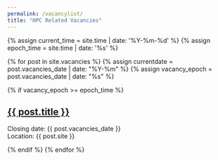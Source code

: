 ```yaml
---
permalink: /vacancylist/
title: "HPC Related Vacancies"
---
```


<div id="dates3">
  {% assign current_time = site.time | date: '%Y-%m-%d' %}
  {% assign epoch_time = site.time | date: '%s' %}

  {% for post in site.vacancies %}
  {% assign currentdate = post.vacancies_date | date: "%Y-%m" %}
  {% assign vacancy_epoch = post.vacancies_date | date: "%s" %}

  {% if vacancy_epoch >= epoch_time %}
  <h2><a href="/HPC-SIG{{ post.url }}">{{ post.title }}</a></h2>
  <p>Closing date: {{ post.vacancies_date }}<br>Location: {{ post.site }}</p>
  {% endif %}  
{% endfor %}
</div>  
